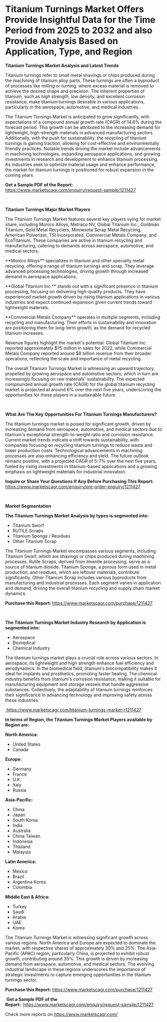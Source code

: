 <p><h1>Titanium Turnings Market Offers Provide Insightful Data for the Time Period from 2025 to 2032 and also Provide Analysis Based on Application, Type, and Region</h1></p><p><strong>Titanium Turnings Market Analysis and Latest Trends</strong></p>
<p><p>Titanium turnings refer to small metal shavings or chips produced during the machining of titanium alloy parts. These turnings are often a byproduct of processes like milling or turning, where excess material is removed to achieve the desired shape and precision. The inherent properties of titanium, such as high strength, low density, and excellent corrosion resistance, make titanium turnings desirable in various applications, particularly in the aerospace, automotive, and medical industries.</p><p>The Titanium Turnings Market is anticipated to grow significantly, with expectations of a compound annual growth rate (CAGR) of 14.6% during the forecast period. This growth can be attributed to the increasing demand for lightweight, high-strength materials in advanced manufacturing sectors. Additionally, with the push for sustainability, the recycling of titanium turnings is gaining traction, allowing for cost-effective and environmentally friendly practices. Notable trends driving the market include advancements in machining technologies, expanding aerospace applications, and growing investments in research and development to enhance titanium processing. As industries seek to optimize material usage and enhance performance, the market for titanium turnings is positioned for robust expansion in the coming years.</p></p>
<p><strong>Get a Sample PDF of the Report:&nbsp;</strong> <a href="https://www.marketscagr.com/enquiry/request-sample/1211427?utm_campaign=3055&utm_medium=2&utm_source=Github&utm_content=ia&utm_term=24032025&utm_id=titanium-turnings">https://www.marketscagr.com/enquiry/request-sample/1211427</a></p>
<p>&nbsp;</p>
<p><strong>Titanium Turnings Major Market Players</strong></p>
<p><p>The Titanium Turnings Market features several key players vying for market share, including Monico Alloys, Metraco NV, Global Titanium Inc., Goldman Titanium, Gold Metal Recyclers, Minnesota Scrap Metal Recycling, American Pulverizer, TSI Incorporated, Commercial Metals Company, and EcoTitanium. These companies are active in titanium recycling and manufacturing, catering to demands across aerospace, automotive, and medical sectors.</p><p>**Monico Alloys** specializes in titanium and other specialty metal recycling, offering a range of titanium turnings and scrap. They leverage advanced processing technologies, driving growth through increased demand in aerospace applications. </p><p>**Global Titanium Inc.** stands out with a significant presence in titanium processing, focusing on delivering high-quality products. They have experienced market growth driven by rising titanium applications in various industries and expect continued expansion given current trends toward lightweight materials.</p><p>**Commercial Metals Company** operates in multiple segments, including recycling and manufacturing. Their efforts in sustainability and innovation are positioning them for long-term growth, as the demand for recycled titanium increases.</p><p>Revenue figures highlight the market's potential: Global Titanium Inc. reported approximately $75 million in sales for 2022, while Commercial Metals Company reported around $8 billion revenue from their broader operations, reflecting the scale and importance of metal recycling.</p><p>The overall Titanium Turnings Market is witnessing an upward trajectory, propelled by growing aerospace and automotive sectors, which in turn are increasingly focusing on raw materials' sustainability. The expected compounded annual growth rate (CAGR) for the global titanium recycling market is projected at around 6% over the next five years, underscoring the opportunities for these players in a sustainable future.</p></p>
<p>&nbsp;</p>
<p><strong>What Are The Key Opportunities For Titanium Turnings Manufacturers?</strong></p>
<p><p>The titanium turnings market is poised for significant growth, driven by increasing demand from aerospace, automotive, and medical sectors due to titanium's exceptional strength-to-weight ratio and corrosion resistance. Current market trends indicate a shift towards sustainability, with companies focusing on recycling titanium turnings to reduce waste and lower production costs. Technological advancements in machining processes are also enhancing efficiency and yield. The future outlook remains positive, with a projected CAGR of 5-7% over the next five years, fueled by rising investments in titanium-based applications and a growing emphasis on lightweight materials for industrial innovation.</p></p>
<p><strong>Inquire or Share Your Questions If Any Before Purchasing This Report:</strong> <a href="https://www.marketscagr.com/enquiry/pre-order-enquiry/1211427?utm_campaign=3055&utm_medium=2&utm_source=Github&utm_content=ia&utm_term=24032025&utm_id=titanium-turnings">https://www.marketscagr.com/enquiry/pre-order-enquiry/1211427</a></p>
<p>&nbsp;</p>
<p><strong>Market Segmentation</strong></p>
<p><strong>The Titanium Turnings Market Analysis by types is segmented into:</strong></p>
<p><ul><li>Titanium Sworf</li><li>RUTILE Scraps</li><li>Titanium Sponge / Residues</li><li>Other Titanium Scrap</li></ul></p>
<p><p>The Titanium Turnings Market encompasses various segments, including Titanium Swarf, which are shavings or chips produced during machining processes. Rutile Scraps, derived from ilmenite processing, serve as a source of titanium dioxide. Titanium Sponge, a porous form used in metal production, and residues, which are leftover materials, contribute significantly. Other Titanium Scrap includes various byproducts from manufacturing and industrial processes. Each segment varies in application and demand, driving the overall titanium recycling and supply chain market dynamics.</p></p>
<p><strong>Purchase this Report:&nbsp;</strong><a href="https://www.marketscagr.com/purchase/1211427?utm_campaign=3055&utm_medium=2&utm_source=Github&utm_content=ia&utm_term=24032025&utm_id=titanium-turnings">https://www.marketscagr.com/purchase/1211427</a></p>
<p>&nbsp;</p>
<p><strong>The Titanium Turnings Market Industry Research by Application is segmented into:</strong></p>
<p><ul><li>Aerospace</li><li>Biomedical</li><li>Chemical Industry</li></ul></p>
<p><p>The titanium turnings market plays a crucial role across various sectors. In aerospace, its lightweight and high strength enhance fuel efficiency and aerodynamics. In the biomedical field, titanium's biocompatibility makes it ideal for implants and prosthetics, promoting faster healing. The chemical industry benefits from titanium's corrosion resistance, making it suitable for manufacturing equipment and storage vessels that handle aggressive substances. Collectively, the adaptability of titanium turnings reinforces their significance in advancing technology and improving safety across these industries.</p></p>
<p><a href="https://www.marketscagr.com/titanium-turnings-market-r1211427?utm_campaign=3055&utm_medium=2&utm_source=Github&utm_content=ia&utm_term=24032025&utm_id=titanium-turnings">&nbsp;https://www.marketscagr.com/titanium-turnings-market-r1211427</a></p>
<p><strong>In terms of Region, the Titanium Turnings Market Players available by Region are:</strong></p>
<p>
    <p> <strong> North America: </strong>
        <ul>
            <li>United States</li>
            <li>Canada</li>
        </ul>
        </p> 
    <p> <strong> Europe: </strong>
        <ul>
            <li>Germany</li>
            <li>France</li>
            <li>U.K.</li>
            <li>Italy</li>
            <li>Russia</li>
        </ul>
        </p> 
    <p> <strong> Asia-Pacific: </strong>
        <ul>
            <li>China</li>
            <li>Japan</li>
            <li>South Korea</li>
            <li>India</li>
            <li>Australia</li>
            <li>China Taiwan</li>
            <li>Indonesia</li>
            <li>Thailand</li>
            <li>Malaysia</li>
        </ul>
        </p> 
    <p> <strong> Latin America: </strong>
        <ul>
            <li>Mexico</li>
            <li>Brazil</li>
            <li>Argentina Korea</li>
            <li>Colombia</li>
        </ul>
        </p> 
    <p> <strong> Middle East & Africa: </strong>
        <ul>
            <li>Turkey</li>
            <li>Saudi</li>
            <li>Arabia</li>
            <li>UAE</li>
            <li>Korea</li>
        </ul>
    </p>
    </p>
<p><p>The Titanium Turnings Market is witnessing significant growth across various regions. North America and Europe are expected to dominate the market, with respective shares of approximately 30% and 25%. The Asia-Pacific (APAC) region, particularly China, is projected to exhibit robust growth, contributing around 35%. This growth is driven by increasing demand from aerospace, automotive, and medical sectors. The evolving industrial landscape in these regions underscores the importance of strategic investments to capture emerging opportunities in the titanium turnings sector.</p></p>
<p><strong>Purchase this Report: </strong><a href="https://www.marketscagr.com/purchase/1211427?utm_campaign=3055&utm_medium=2&utm_source=Github&utm_content=ia&utm_term=24032025&utm_id=titanium-turnings">https://www.marketscagr.com/purchase/1211427</a></p>
<p>&nbsp;<strong>Get a Sample PDF of the Report:&nbsp;&nbsp;</strong><a href="https://www.marketscagr.com/enquiry/request-sample/1211427?utm_campaign=3055&utm_medium=2&utm_source=Github&utm_content=ia&utm_term=24032025&utm_id=titanium-turnings">https://www.marketscagr.com/enquiry/request-sample/1211427</a></p>
<p><strong></strong></p>
<p>Check more reports on <a href="https://www.marketscagr.com/?utm_campaign=3055&utm_medium=2&utm_source=Github&utm_content=ia&utm_term=24032025&utm_id=titanium-turnings">https://www.marketscagr.com/</a></p>